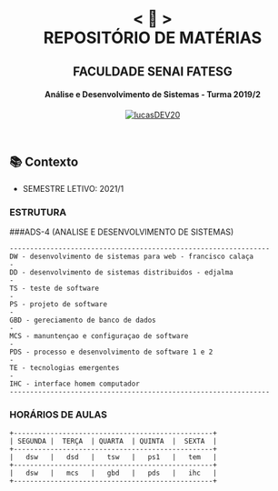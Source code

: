 

<h1 align="center">
    < 📜 > <br>
REPOSITÓRIO DE MATÉRIAS
</h1>
    <h2 align="center">
    FACULDADE SENAI FATESG
    </h2>
<h4 align="center">
  Análise e Desenvolvimento de Sistemas - Turma 2019/2
</h4>

<p align="center">
  <a href="https://github.com/lucasDEV20">
    <img alt="lucasDEV20" src="https://img.shields.io/badge/Lucas-GitHub-blu">
  </a>
</p>
<br>

## 📚 Contexto



- SEMESTRE LETIVO: 2021/1



### ESTRUTURA



###ADS-4 (ANALISE E DESENVOLVIMENTO DE SISTEMAS)


```
----------------------------------------------------------------
DW - desenvolvimento de sistemas para web - francisco calaça 
-
DD - desenvolvimento de sistemas distribuidos - edjalma 
-
TS - teste de software
-
PS - projeto de software 
-
GBD - gereciamento de banco de dados 
-
MCS - manuntençao e configuraçao de software
-
PDS - processo e desenvolvimento de software 1 e 2
-
TE - tecnologias emergentes 
-
IHC - interface homem computador
----------------------------------------------------------------
```


### HORÁRIOS DE AULAS

```
+-------------------------------------------------+
| SEGUNDA |  TERÇA  | QUARTA  | QUINTA  |  SEXTA  |
+-------------------------------------------------+
|   dsw   |   dsd   |   tsw   |   ps1   |   tem   |
+-------------------------------------------------+
|   dsw   |   mcs   |   gbd   |   pds   |   ihc   |
+-------------------------------------------------+
```
